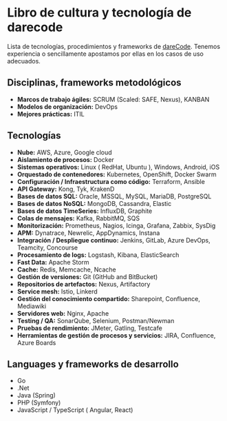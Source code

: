 # Libro de cultura y tecnología de darecode
Lista de tecnologías, procedimientos y frameworks de [dareCode](https://www.darecode.com). Tenemos experiencia o sencillamente apostamos por ellas en los casos de uso adecuados.

## Disciplinas, frameworks metodológicos
* **Marcos de trabajo ágiles:** SCRUM (Scaled: SAFE, Nexus), KANBAN
* **Modelos de organización:** DevOps
* **Mejores prácticas:** ITIL

## Tecnologías
* **Nube:** AWS, Azure, Google cloud
* **Aislamiento de procesos:** Docker
* **Sistemas operativos:** Linux ( RedHat, Ubuntu ), Windows, Android, iOS
* **Orquestado de contenedores:** Kubernetes, OpenShift, Docker Swarm
* **Configuración / Infraestructura como código:** Terraform, Ansible
* **API Gateway:** Kong, Tyk, KrakenD
* **Bases de datos SQL:** Oracle, MSSQL, MySQL, MariaDB, PostgreSQL
* **Bases de datos NoSQL:** MongoDB, Cassandra, Elastic
* **Bases de datos TimeSeries:** InfluxDB, Graphite
* **Colas de mensajes:** Kafka, RabbitMQ, SQS
* **Monitorización:** Prometheus, Nagios, Icinga, Grafana, Zabbix, SysDig
* **APM:** Dynatrace, Newrelic, AppDynamics, Instana
* **Integración / Despliegue continuo:** Jenkins, GitLab, Azure DevOps, Teamcity, Concourse
* **Procesamiento de logs:** Logstash, Kibana, ElasticSearch
* **Fast Data:** Apache Storm
* **Cache:** Redis, Memcache, Ncache
* **Gestión de versiones:** Git (GitHub and BitBucket)
* **Repositorios de artefactos:** Nexus, Artifactory
* **Service mesh:** Istio, Linkerd
* **Gestión del conocimiento compartido:** Sharepoint, Confluence, Mediawiki
* **Servidores web:** Nginx, Apache
* **Testing / QA:** SonarQube, Selenium, Postman/Newman
* **Pruebas de rendimiento:** JMeter, Gatling, Testcafe
* **Herramientas de gestión de procesos y servicios:** JIRA, Confluence, Azure Boards

## Languages y frameworks de desarrollo
* Go
* .Net
* Java (Spring)
* PHP (Symfony)
* JavaScript / TypeScript ( Angular, React)
